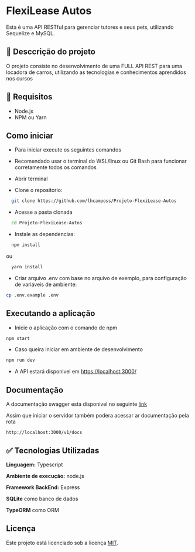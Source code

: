 # FlexiLease Autos

Esta é uma API RESTful para gerenciar tutores e seus pets, utilizando Sequelize e MySQL.

## 📄 Desccrição do projeto

O projeto consiste no desenvolvimento de uma FULL API REST para uma locadora de carros, utilizando as tecnologias e conhecimentos aprendidos nos cursos

## 🚩 Requisitos

- Node.js
- NPM ou Yarn

## Como iniciar

- Para iniciar execute os seguintes comandos

- Recomendado usar o terminal do WSL/linux ou Git Bash para funcionar corretamente todos os comandos

- Abrir terminal

- Clone o repositorio:

```bash
  git clone https://github.com/lhcamposs/Projeto-FlexiLease-Autos
```

- Acesse a pasta clonada

```bash
  cd Projeto-FlexiLease-Autos
```

- Instale as dependencias:

```bash
  npm install
```

ou

```bash
  yarn install
```

- Criar arquivo .env com base no arquivo de exemplo, para configuração de variáveis de ambiente:

```bash
cp .env.example .env
```

## Executando a aplicação

- Inicie o aplicação com o comando de npm

```bash
npm start
```

- Caso queira iniciar em ambiente de desenvolvimento

```bash
npm run dev
```

- A API estará disponivel em <https://localhost:3000/>

## Documentação

A documentação swagger esta disponivel no seguinte [link](https://app.swaggerhub.com/apis/LHCAMPOSSOARES/projeto-flexi_lease_autos/1.0.0)

Assim que iniciar o servidor também podera acessar ar documentação pela rota

```https
http://localhost:3000/v1/docs
```

## ✅ Tecnologias Utilizadas

**Linguagem:** Typescript

**Ambiente de execução:** node.js

**Framework BackEnd:** Express

**SQLite** como banco de dados

**TypeORM** como ORM

## Licença

Este projeto está licenciado sob a licença
[MIT](https://choosealicense.com/licenses/mit/).

